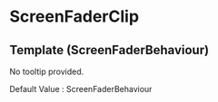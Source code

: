 # ScreenFaderClip

## Template (ScreenFaderBehaviour)

No tooltip provided.

Default Value     : ScreenFaderBehaviour


